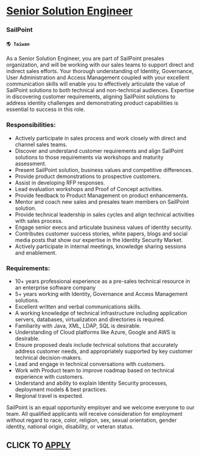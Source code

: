 # [Senior Solution Engineer](https://www.remotewlb.com/apply/senior-solution-engineer-81548)  
### SailPoint  
#### `🌎 Taiwan`  

As a Senior Solution Engineer, you are part of SailPoint presales organization, and will be working with our sales teams to support direct and indirect sales efforts. Your thorough understanding of Identity, Governance, User Administration and Access Management coupled with your excellent communication skills will enable you to effectively articulate the value of SailPoint solutions to both technical and non-technical audiences. Expertise in discovering customer requirements, aligning SailPoint solutions to address identity challenges and demonstrating product capabilities is essential to success in this role.

### Responsibilities:

  * Actively participate in sales process and work closely with direct and channel sales teams.
  * Discover and understand customer requirements and align SailPoint solutions to those requirements via workshops and maturity assessment.
  * Present SailPoint solution, business values and competitive differences.
  * Provide product demonstrations to prospective customers.
  * Assist in developing RFP responses.
  * Lead evaluation workshops and Proof of Concept activities.
  * Provide feedback to Product Management on product enhancements.
  * Mentor and coach new sales and presales team members on SailPoint solution.
  * Provide technical leadership in sales cycles and align technical activities with sales process.
  * Engage senior execs and articulate business values of identity security.
  * Contributes customer success stories, white papers, blogs and social media posts that show our expertise in the Identity Security Market.
  * Actively participate in internal meetings, knowledge sharing sessions and enablement.

### Requirements:

  * 10+ years professional experience as a pre-sales technical resource in an enterprise software company
  * 5+ years working with Identity, Governance and Access Management solutions.
  * Excellent written and verbal communications skills.
  * A working knowledge of technical infrastructure including application servers, databases, virtualization and directories is required.
  * Familiarity with Java, XML, LDAP, SQL is desirable.
  * Understanding of Cloud platforms like Azure, Google and AWS is desirable.
  * Ensure proposed deals include technical solutions that accurately address customer needs, and appropriately supported by key customer technical decision-makers.
  * Lead and engage in technical conversations with customers.
  * Work with Product team to improve roadmap based on technical experience with customers.
  * Understand and ability to explain Identity Security processes, deployment models & best practices.
  * Regional travel is expected.

SailPoint is an equal opportunity employer and we welcome everyone to our team. All qualified applicants will receive consideration for employment without regard to race, color, religion, sex, sexual orientation, gender identity, national origin, disability, or veteran status.

  
## CLICK TO [APPLY](https://www.remotewlb.com/apply/senior-solution-engineer-81548)

